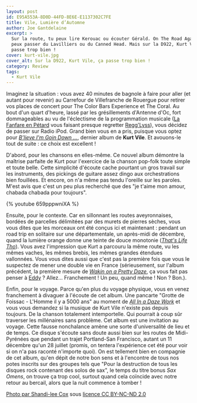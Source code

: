 ```yaml
---
layout: post
id: E95A553A-8D0D-44FD-8E6E-E1137302C7FE
title: Vile, Lumière d’Automne
author: Joe Gantdelaine
excerpt: >
  Sur la route, tu peux lire Kerouac ou écouter Gérald. On The Road Again, tu
  peux passer du Lavilliers ou du Canned Head. Mais sur la D922, Kurt Vile, ça
  passe trop bien !
cover: kurt-vile.jpg
cover_alt: Sur la D922, Kurt Vile, ça passe trop bien !
category: Review
tags:
  - Kurt Vile
---
```


Imaginez la situation : vous avez 40 minutes de bagnole à faire pour aller (et
autant pour revenir) au Carrefour de Villefranche de Rouergue pour retirer vos
places de concert pour The Color Bars Experience et The Coral. Au bout d'un
quart d'heure, lassé par les grésillements d'Antenne d'Oc, fort dommageables au
vu de l'éclectisme de la programmation musicale ([La Fanfare en Pétard][2] vous
faisant presque regretter [Regg'Lyss][3]), vous décidez de passer sur Radio
iPod. Grand bien vous en a pris, puisque vous optez pour [_B’lieve I'm Goin Down
…_][1], dernier album de **Kurt Vile**. Et avouons-le tout de suite : ce choix
est excellent !

D'abord, pour les chansons en elles-même. Ce nouvel album démontre la maîtrise
parfaite de Kurt pour l'exercice de la chanson pop-folk toute simple et toute
belle. Cette simplicité d'écoute cache pourtant un gros travail sur les
instruments, des pickings de guitare assez dingo aux orchestrations bien
fouillées. Et encore, on n'a même pas tendu l'oreille sur les paroles. M'est
avis que c'est un peu plus recherché que des "je t'aime mon amour, chabada
chabada pour toujours".

{% youtube 659pppwniXA %}

Ensuite, pour le contexte. Car en sillonnant les routes aveyronnaises, bordées
de parcelles délimitées par des murets de pierres sèches, vous vous dites que
les morceaux ont été conçus ici et maintenant : pendant un road trip en
solitaire sur une départementale, un après-midi de décembre, quand la lumière
orange donne une teinte de douce monotonie ([_That's Life Tho_][4]). Vous avez
l'impression que Kurt a parcouru la même route, vu les mêmes vaches, les mêmes
brebis, les mêmes grandes étendues vallonnées. Vous vous dites aussi que c'est
pas la première fois que vous le suspectez de mener une double vie en France
(sérieusement, sur l'album précédent, la première mesure de [_Wakin on a Pretty
Daze_][5], ça vous fait pas penser à [Eddy][6] ? Allez… Franchement ! Un peu,
quand même ! Non ? Bon.).

Enfin, pour le voyage. Parce qu'en plus du voyage physique, vous en venez
franchement à divaguer à l'écoute de cet album. Une pancarte "Grotte de
Foissac - L'Homme il y a 5000 ans" au moment de [_All In a Daze Work_][7] et
vous vous demandez si la musique de Kurt Vile n'existe pas depuis toujours. De
la chanson totalement intemportelle. Qui pourrait à coup sûr traverser les
millénaires sans problème. Cet album est une invitation au voyage. Cette fausse
nonchalance amène une sorte d'universalité de lieu et de temps. Ce disque
s'écoute sans doute aussi bien sur les routes de Midi-Pyrénées que pendant un
trajet Portland-San Francisco, autant un 11 décembre qu'un 28 juillet (promis,
on tentera l'expérience cet été pour voir si on n'a pas raconté n'importe quoi).
On est tellement bien en compagnie de cet album, qu'en dépit de notre bon sens
et à l'encontre de tous nos potes inscrits sur des groupes tels que "Pour la
destruction de tous les disques rock contenant des solos de sax", le temps du
titre bonus _Sax Omens_, on trouve ça trop cool, surtout quand cela coïncide
avec notre retour au bercail, alors que la nuit commence à tomber !

[Photo par Shandi-lee Cox](https://flic.kr/p/gzEN95) sous
[licence CC BY-NC-ND 2.0](https://creativecommons.org/licenses/by-nc-nd/2.0/)

[1]: https://album.link/i/1014524083
[2]:
  https://www.youtube.com/watch?v=3K41xa6qaEM
  "La Fanfare en Pétard - Petit Martien"
[3]: https://fr.wikipedia.org/wiki/Regg%27Lyss
[4]: https://song.link/fr/i/1014524103
[5]: https://song.link/fr/i/598989776
[6]:
  https://www.youtube.com/watch?v=gPwRRSmRC6k
  "Eddy Mitchell - Sur la route de Memphis"
[7]: https://open.spotify.com/track/5TPGNQ5YIuc9ssbY0MCTtW
